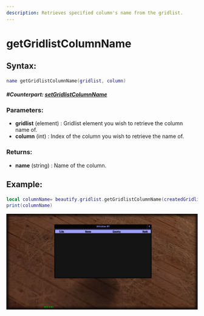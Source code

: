 ```yaml
---
description: Retrieves specified column's name from the gridlist.
---
```


# getGridlistColumnName

## **Syntax:**

```lua
name getGridlistColumnName(gridlist, column)
```

#### _**\#Counterpart:**_ [_**setGridlistColumnName**_](setgridlistcolumnname.md)

### **Parameters:**

* **gridlist** \(element\) : Gridlist element you wish to retrieve the column name of.
* **column** \(int\) : Index of the column you wish to retrieve the name of.

### **Returns:**

* **name** \(string\) : Name of the column.

## **Example:**

```lua
local columnName= beautify.gridlist.getGridlistColumnName(createdGridlist, 1)
print(columnName)
```

![](../../.gitbook/assets/getgridlistcolumnname.png)

